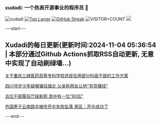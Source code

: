 ### xudadi: 一个热衷开源事业的程序员 👋

![xudadi](https://github-readme-stats-git-masterorgs-github-readme-stats-team.vercel.app/api?username=xudadi)
[![Top Langs](https://github-readme-stats.vercel.app/api/top-langs/?username=xudadi)](https://github.com/anuraghazra/github-readme-stats)
[![GitHub Streak](https://streak-stats.demolab.com?user=xudadi&locale=zh_Hans)](https://git.io/streak-stats)
![VISITOR+COUNT](https://komarev.com/ghpvc/?username=xudadi&label=VISITOR+COUNT)
![](https://raw.githubusercontent.com/xudadi/xudadi/main/assets/github-contribution-grid-snake.svg)


---start---

## Xudadi的每日更新(更新时间:2024-11-04 05:36:54 | 本部分通过Github Actions抓取RSS自动更新, 无意中实现了自动刷绿墙...)

[关于重庆三峡医药高等专科学校选拔任用部分科级干部的工作方案](https://www.gongkaoleida.com/article/2179815)

[四川16岁少年疑被骗往缅北 父亲称网友让他"背货赚钱"](https://m.163.com/news/article/JG3GJRQP051492T3.html)

[五位干部履任厅级新职 其中有一位“80后”](https://m.163.com/news/article/JG3GG2N00530JPVV.html)

[外国男子云南跳伞被传开伞失败坠落 景区：开伞成功了](https://m.163.com/news/article/JG3BCGHO053469LG.html)

---end---
